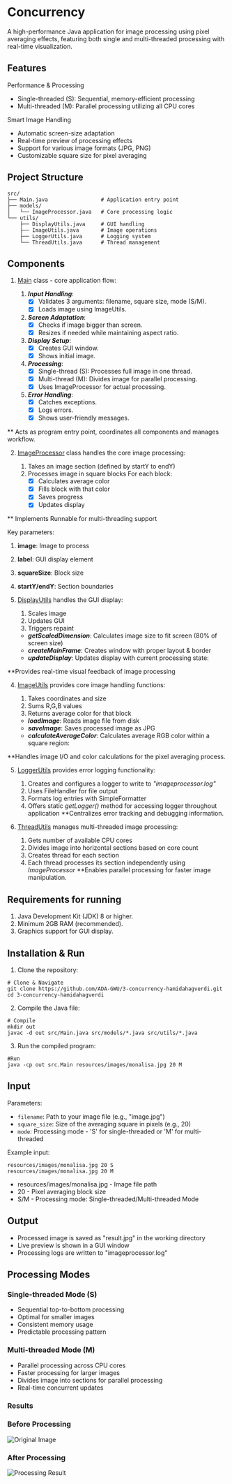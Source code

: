 # Concurrency
A high-performance Java application for image processing using pixel averaging effects, featuring both single and multi-threaded processing with real-time visualization.

## Features

Performance & Processing
- Single-threaded (S): Sequential, memory-efficient processing
- Multi-threaded (M): Parallel processing utilizing all CPU cores

Smart Image Handling
- Automatic screen-size adaptation
- Real-time preview of processing effects
- Support for various image formats (JPG, PNG)
- Customizable square size for pixel averaging

## Project Structure
```
src/
├── Main.java                 # Application entry point
├── models/
│   └── ImageProcessor.java   # Core processing logic
└── utils/
    ├── DisplayUtils.java     # GUI handling
    ├── ImageUtils.java       # Image operations
    ├── LoggerUtils.java      # Logging system
    └── ThreadUtils.java      # Thread management
```

## Components

1. [Main](https://github.com/ADA-GWU/3-concurrency-hamidahagverdi/blob/main/src/Main.java) class - core application flow:

    1. **_Input Handling_**:
         - [x] Validates 3 arguments: filename, square size, mode (S/M).
         - [x] Loads image using ImageUtils.

    2. **_Screen Adaptation_**:
        - [x] Checks if image bigger than screen.
        - [x] Resizes if needed while maintaining aspect ratio.

    3. **_Display Setup_**:
        - [x] Creates GUI window.
        - [x] Shows initial image.

    4. **_Processing_**:
        - [x] Single-thread (S): Processes full image in one thread.
        - [x] Multi-thread (M): Divides image for parallel processing.
        - [x] Uses ImageProcessor for actual processing.

    5. **_Error Handling_**:
        - [x] Catches exceptions.
        - [x] Logs errors.
        - [x] Shows user-friendly messages.

** Acts as program entry point, coordinates all components and manages workflow.

2. [ImageProcessor](https://github.com/ADA-GWU/3-concurrency-hamidahagverdi/blob/main/src/models/ImageProcessor.java) class handles the core image processing:

    1. Takes an image section (defined by startY to endY)
    2. Processes image in square blocks
        For each block:
        - [x] Calculates average color
        - [x] Fills block with that color
        - [x] Saves progress
        - [x] Updates display

** Implements Runnable for multi-threading support

Key parameters:

1. **image**: Image to process
2. **label**: GUI display element
3. **squareSize**: Block size
4. **startY/endY**: Section boundaries

3. [DisplayUtils](https://github.com/ADA-GWU/3-concurrency-hamidahagverdi/blob/main/src/utils/DisplayUtils.java) handles the GUI display:
    1. Scales image
    2. Updates GUI
    3. Triggers repaint
       
    - **_getScaledDimension_**: Calculates image size to fit screen (80% of screen size)
    - **_createMainFrame_**: Creates window with proper layout & border
    - **_updateDisplay_**: Updates display with current processing state:

**Provides real-time visual feedback of image processing

4. [ImageUtils](https://github.com/ADA-GWU/3-concurrency-hamidahagverdi/blob/main/src/utils/ImageUtils.java) provides core image handling functions:
    1. Takes coordinates and size
    2. Sums R,G,B values
    3. Returns average color for that block
       
    - **_loadImage_**: Reads image file from disk
    - **_saveImage_**: Saves processed image as JPG
    - **_calculateAverageColor_**: Calculates average RGB color within a square region:

**Handles image I/O and color calculations for the pixel averaging process.

5. [LoggerUtils](https://github.com/ADA-GWU/3-concurrency-hamidahagverdi/blob/main/src/utils/LoggerUtils.java) provides error logging functionality:

    1. Creates and configures a logger to write to _"imageprocessor.log"_
    2.  Uses FileHandler for file output
    3. Formats log entries with SimpleFormatter
    4. Offers static _getLogger()_ method for accessing logger throughout application
**Centralizes error tracking and debugging information.

6. [ThreadUtils](https://github.com/ADA-GWU/3-concurrency-hamidahagverdi/blob/main/src/utils/ThreadUtils.java) manages multi-threaded image processing:

    1. Gets number of available CPU cores
    2. Divides image into horizontal sections based on core count
    3. Creates thread for each section
    4. Each thread processes its section independently using _ImageProcessor_
**Enables parallel processing for faster image manipulation.

## Requirements for running

1. Java Development Kit (JDK) 8 or higher.
2. Minimum 2GB RAM (recommended).
3. Graphics support for GUI display.

## Installation & Run

1. Clone the repository:
```
# Clone & Navigate
git clone https://github.com/ADA-GWU/3-concurrency-hamidahagverdi.git
cd 3-concurrency-hamidahagverdi
```
2. Compile the Java file:
```
# Compile
mkdir out
javac -d out src/Main.java src/models/*.java src/utils/*.java
```
3. Run the compiled program:
```
#Run
java -cp out src.Main resources/images/monalisa.jpg 20 M
```
## Input

Parameters:
- `filename`: Path to your image file (e.g., "image.jpg")
- `square_size`: Size of the averaging square in pixels (e.g., 20)
- `mode`: Processing mode - 'S' for single-threaded or 'M' for multi-threaded

Example input:
```
resources/images/monalisa.jpg 20 S
resources/images/monalisa.jpg 20 M
```
- resources/images/monalisa.jpg - Image file path
- 20 - Pixel averaging block size
- S/M - Processing mode: Single-threaded/Multi-threaded Mode

## Output

- Processed image is saved as "result.jpg" in the working directory
- Live preview is shown in a GUI window
- Processing logs are written to "imageprocessor.log"

## Processing Modes

### Single-threaded Mode (S)
- Sequential top-to-bottom processing
- Optimal for smaller images
- Consistent memory usage
- Predictable processing pattern

### Multi-threaded Mode (M)
- Parallel processing across CPU cores
- Faster processing for larger images
- Divides image into sections for parallel processing
- Real-time concurrent updates

### Results

### Before Processing
![Original Image](resources/images/monalisa.jpg)

### After Processing
![Processing Result](result.jpg)
